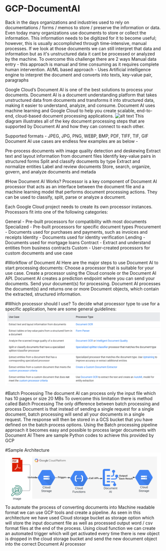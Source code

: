 # GCP-DocumentAI

Back in the days organizations and industries used to rely on documentations / forms / memos to store / preserve the information or data. Even today many organizations use documents to store or collect the information. This information needs to be digitized for it to become useful; however, this is usually accomplished through time-intensive, manual processes.
If we look at those documents we can still interpret that data and information but as it's unstructured data it cant be processed or analyzed by the machine. To overcome this challenge there are 2 ways 
Manual data entry - this approach is manual and time consuming as it requires complete human intervention.
AI/ML based approach - Uses Artificial intelligence engine to interpret the document and converts into texts, key-value pair, paragraphs

Google Cloud’s Document AI is one of the best solutions to process your documents. Document AI is a document understanding platform that takes unstructured data from documents and transforms it into structured data, making it easier to understand, analyze, and consume. Document AI uses machine learning and Google Cloud to help you create scalable, end-to-end, cloud-based document processing applications.
![alt text](https://cloud.google.com/static/document-ai/docs/images/document-ai-platform.png)
This diagram illustrates all of the key document processing steps that are supported by Document AI and how they can connect to each other.

Supported formats - JPEG, JPG, PNG, WEBP, BMP, PDF, TIFF, TIF, GIF
Document AI use cases are endless few examples are as below -

Pre-process documents with image quality detection and deskewing
Extract text and layout information from document files
Identify key-value pairs in structured forms
Split and classify documents by type
Extract and normalize entities
Label and review documents
Store, search, organize, govern, and analyze documents and metada



#How Document AI Works?
Processor is a key component of Document AI processor that acts as an interface between the document file and a machine learning model that performs document processing actions. They can be used to classify, split, parse or analyze a document.

Each Google Cloud project needs to create its own processor instances.
Processors fit into one of the following categories:

General - Pre-built processors for compatibility with most documents
Specialized - Pre-built processors for specific document types
Procurement - Documents used for purchases and payments, such as invoices and receipts
Identity - Documents used for identity verification
Lending - Documents used for mortgage loans
Contract - Extract and understand entities from business contracts
Custom - User-created processors for custom documents and use case

#Workflow of Document AI
Here are the major steps to use Document AI to start processing documents:
Choose a processor that is suitable for your use case.
Create a processor using the Cloud console or the Document AI API.
Document AI creates a prediction endpoint where you can send your documents.
Send your document(s) for processing.
Document AI processes the document(s) and returns one or more Document objects, which contain the extracted, structured information.

#Which processor should I use?
To decide what processor type to use for a specific application, here are some general guidelines:
![alt text](https://github.com/Cloud-Evonence/GCP-DocumentAI/blob/main/images/docuai.png)

#Batch Processing
The document AI can process only the input file which has 10 pages or size 20 MBs 
To overcome this limitation there is method called Batch Processing 
The only difference between batch processing and process Document is that instead of sending a single request for a single document, batch processing will send all your documents in a single request. The response will then be stored in a GCS bucket that you have defined on the batch process options.
Using the Batch processing pipeline approach it becomes easy and possible to process larger documents with Document AI
There are sample Python codes to achieve this provided by GCP 

#Sample Architecture
![alt text](https://github.com/Cloud-Evonence/GCP-DocumentAI/blob/main/images/flowv.png)
To automate the process of converting documents into Machine readable format we can use GCP tools and create a pipeline. As seen in this architecture we have used Cloud storage bucket as storage option which will store the input document file as well as processed output word / csv format files at the end of the process. Using cloud function we can create an automated trigger which will get activated every time there is new object is dropped in the cloud storage bucket and send the new document object into the correct Document AI processor 





